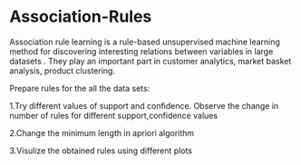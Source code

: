 # Association-Rules

Association rule learning is a rule-based unsupervised machine learning method for discovering interesting relations between variables in large datasets . They play an important part in customer analytics, market basket analysis, product clustering.

Prepare rules for the all the data sets:

1.Try different values of support and confidence. Observe the change in number of rules for different support,confidence values

2.Change the minimum length in apriori algorithm

3.Visulize the obtained rules using different plots
